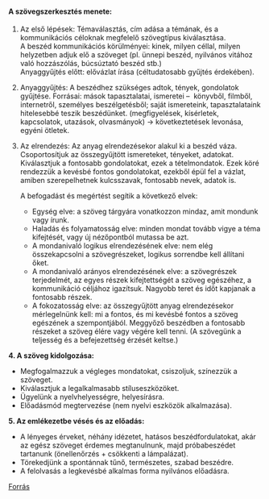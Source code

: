 #### A szövegszerkesztés menete:

1. Az első lépések: Témaválasztás, cím adása a témának, és a kommunikációs céloknak megfelelő szövegtípus kiválasztása.  
	A beszéd kommunikációs körülményei: kinek, milyen céllal, milyen helyzetben adjuk elő a szöveget (pl. ünnepi beszéd, nyilvános vitához való hozzászólás, búcsúztató beszéd stb.)  
	Anyaggyűjtés előtt: elővázlat írása (céltudatosabb gyűjtés érdekében).

2. Anyaggyűjtés: A beszédhez szükséges adtok, tények, gondolatok gyűjtése.
	Forrásai: mások tapasztalatai, ismeretei –  könyvből, filmből, internetről, személyes beszélgetésből; saját ismereteink, tapasztalataink hitelesebbé teszik beszédünket. (megfigyelések, kísérletek, kapcsolatok, utazások, olvasmányok) -> következtetések levonása, egyéni ötletek.
 
 3. Az elrendezés:
	Az anyag elrendezésekor alakul ki a beszéd váza. Csoportosítjuk az összegyűjtött ismereteket, tényeket, adatokat. Kiválasztjuk a fontosabb gondolatokat, ezek a tételmondatok. Ezek köré rendezzük a kevésbé fontos gondolatokat, ezekből épül fel a vázlat, amiben szerepelhetnek kulcsszavak, fontosabb nevek, adatok is.

	A befogadást és megértést segítik a következő elvek:
	- Egység elve: a szöveg tárgyára vonatkozzon mindaz, amit mondunk vagy írunk.
	- Haladás és folyamatosság elve: minden mondat tovább vigye a téma kifejtését, vagy új nézőpontból mutassa be azt.
	- A mondanivaló logikus elrendezésének elve: nem elég összekapcsolni a szövegrészeket, logikus sorrendbe kell állítani őket.
	- A mondanivaló arányos elrendezésének elve: a szövegrészek terjedelmét, az egyes részek kifejtettségét a szöveg egészéhez, a kommunikáció céljához igazítsuk. Nagyobb teret és időt kapjanak a fontosabb részek.
	- A fokozatosság elve: az összegyűjtött anyag elrendezésekor mérlegelnünk kell: mi a fontos, és mi kevésbé fontos a szöveg egészének a szempontjából. Meggyőző beszédben a fontosabb részeket a szöveg élére vagy végére kell tenni. (A szövegünk a teljesség és a befejezettség érzését keltse.)

**4. A szöveg kidolgozása:**

- Megfogalmazzuk a végleges mondatokat, csiszoljuk, színezzük a szöveget.
- Kiválasztjuk a legalkalmasabb stíluseszközöket.
- Ügyelünk a nyelvhelyességre, helyesírásra.
- Előadásmód megtervezése (nem nyelvi eszközök alkalmazása).

**5. Az emlékezetbe vésés és az előadás:**

- A lényeges érveket, néhány idézetet, hatásos beszédfordulatokat, akár az egész szöveget érdemes megtanulnunk, majd próbabeszédet tartanunk (önellenőrzés + csökkenti a lámpalázat).
- Törekedjünk a spontánnak tűnő, természetes, szabad beszédre.
- A felolvasás a legkevésbé alkalmas forma nyilvános előadásra.

[Forrás](https://erettsegitetelek.com/2021/01/a-beszed-felepitese-a-szovegszerkesztes-lepesei-az-anyaggyujtestol-a-megszolalasig/)
